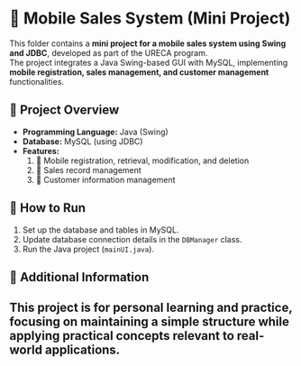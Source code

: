 # 
# 📱 Mobile Sales System (Mini Project)

This folder contains a **mini project for a mobile sales system using Swing and JDBC**, developed as part of the URECA program.  
The project integrates a Java Swing-based GUI with MySQL, implementing **mobile registration, sales management, and customer management** functionalities.

## 📂 Project Overview
- **Programming Language:** Java (Swing)
- **Database:** MySQL (using JDBC)
- **Features:**
  1. 📌 Mobile registration, retrieval, modification, and deletion
  2. 🛒 Sales record management
  3. 👥 Customer information management

## 🔧 How to Run
1. Set up the database and tables in MySQL.
2. Update database connection details in the `DBManager` class.
3. Run the Java project (`mainUI.java`).

## 📢 Additional Information
This project is for personal learning and practice, focusing on maintaining a simple structure while applying practical concepts relevant to real-world applications.
---
